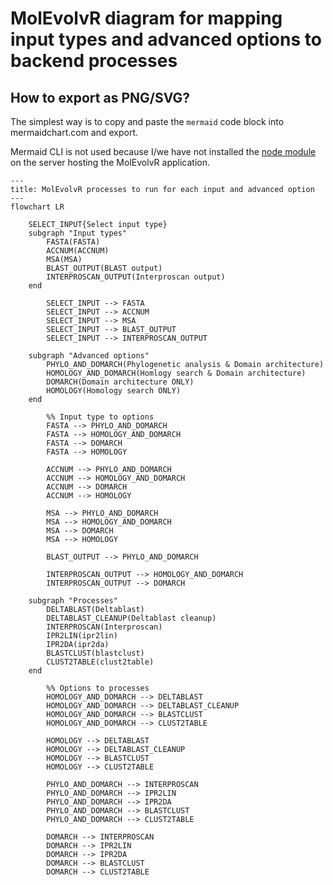 # MolEvolvR diagram for mapping input types and advanced options to backend processes

## How to export as PNG/SVG?

The simplest way is to copy and paste the `mermaid` code block into mermaidchart.com and export.

Mermaid CLI is not used because I/we have not installed the [node module](https://github.com/mermaid-js/mermaid-cli/tree/master#mermaid-cli) 
on the server hosting the MolEvolvR application.

```mermaid
---
title: MolEvolvR processes to run for each input and advanced option
---
flowchart LR

    SELECT_INPUT{Select input type}
    subgraph "Input types"
        FASTA(FASTA)
        ACCNUM(ACCNUM)
        MSA(MSA)
        BLAST_OUTPUT(BLAST output)
        INTERPROSCAN_OUTPUT(Interproscan output)
    end

        SELECT_INPUT --> FASTA
        SELECT_INPUT --> ACCNUM
        SELECT_INPUT --> MSA
        SELECT_INPUT --> BLAST_OUTPUT
        SELECT_INPUT --> INTERPROSCAN_OUTPUT
    
    subgraph "Advanced options"
        PHYLO_AND_DOMARCH(Phylogenetic analysis & Domain architecture)
        HOMOLOGY_AND_DOMARCH(Homlogy search & Domain architecture)
        DOMARCH(Domain architecture ONLY)
        HOMOLOGY(Homology search ONLY)
    end

        %% Input type to options
        FASTA --> PHYLO_AND_DOMARCH
        FASTA --> HOMOLOGY_AND_DOMARCH
        FASTA --> DOMARCH
        FASTA --> HOMOLOGY

        ACCNUM --> PHYLO_AND_DOMARCH
        ACCNUM --> HOMOLOGY_AND_DOMARCH
        ACCNUM --> DOMARCH
        ACCNUM --> HOMOLOGY

        MSA --> PHYLO_AND_DOMARCH
        MSA --> HOMOLOGY_AND_DOMARCH
        MSA --> DOMARCH
        MSA --> HOMOLOGY
        
        BLAST_OUTPUT --> PHYLO_AND_DOMARCH
        
        INTERPROSCAN_OUTPUT --> HOMOLOGY_AND_DOMARCH
        INTERPROSCAN_OUTPUT --> DOMARCH
        
    subgraph "Processes"
        DELTABLAST(Deltablast)
        DELTABLAST_CLEANUP(Deltablast cleanup)
        INTERPROSCAN(Interproscan)
        IPR2LIN(ipr2lin)
        IPR2DA(ipr2da)
        BLASTCLUST(blastclust)
        CLUST2TABLE(clust2table)
    end

        %% Options to processes
        HOMOLOGY_AND_DOMARCH --> DELTABLAST
        HOMOLOGY_AND_DOMARCH --> DELTABLAST_CLEANUP
        HOMOLOGY_AND_DOMARCH --> BLASTCLUST
        HOMOLOGY_AND_DOMARCH --> CLUST2TABLE

        HOMOLOGY --> DELTABLAST
        HOMOLOGY --> DELTABLAST_CLEANUP
        HOMOLOGY --> BLASTCLUST
        HOMOLOGY --> CLUST2TABLE

        PHYLO_AND_DOMARCH --> INTERPROSCAN
        PHYLO_AND_DOMARCH --> IPR2LIN
        PHYLO_AND_DOMARCH --> IPR2DA
        PHYLO_AND_DOMARCH --> BLASTCLUST
        PHYLO_AND_DOMARCH --> CLUST2TABLE

        DOMARCH --> INTERPROSCAN
        DOMARCH --> IPR2LIN
        DOMARCH --> IPR2DA
        DOMARCH --> BLASTCLUST
        DOMARCH --> CLUST2TABLE

```
